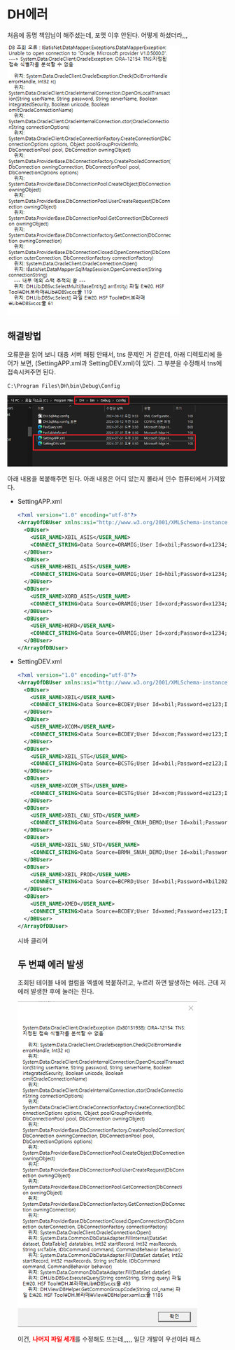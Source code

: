 


# DH에러
처음에 동명 책임님이 해주셨는데, 포맷 이후 안된다. 어떻게 하셨더라,,,

![alt text](/보라매SI/img2/240812_DH.png)



## 해결방법
오류문을 읽어 보니 대충 서버 매핑 안돼서, tns 문제인 거 같은데, 아래 디렉토리에 들어가 보면, (SettingAPP.xml과 SettingDEV.xml)이 있다. 그 부분을 수정해서 tns에 접속시켜주면 된다.
```
C:\Program Files\DH\bin\Debug\Config
```
![](/보라매SI/img2/2024-08-12DH에러수정1.png)

아래 내용을 복붙해주면 된다. 아래 내용은 어디 있는지 몰라서 인수 컴퓨터에서 가져왔다.

- SettingAPP.xml
    ```xml
    <?xml version="1.0" encoding="utf-8"?>
    <ArrayOfDBUser xmlns:xsi="http://www.w3.org/2001/XMLSchema-instance" xmlns:xsd="http://www.w3.org/2001/XMLSchema">
      <DBUser>
        <USER_NAME>XBIL_ASIS</USER_NAME>
        <CONNECT_STRING>Data Source=ORAMIG;User Id=xbil;Password=x1234;Integrated Security=no</CONNECT_STRING>
      </DBUser>
      <DBUser>
        <USER_NAME>HBIL_ASIS</USER_NAME>
        <CONNECT_STRING>Data Source=ORAMIG;User Id=hbil;Password=x1234;Integrated Security=no</CONNECT_STRING>
      </DBUser>
      <DBUser>
        <USER_NAME>XORD_ASIS</USER_NAME>
        <CONNECT_STRING>Data Source=ORAMIG;User Id=xord;Password=x1234;Integrated Security=no</CONNECT_STRING>
      </DBUser>
      <DBUser>
        <USER_NAME>HORD</USER_NAME>
        <CONNECT_STRING>Data Source=ORAMIG;User Id=xord;Password=x1234;Integrated Security=no</CONNECT_STRING>
      </DBUser>
    </ArrayOfDBUser>
    ```
- SettingDEV.xml
    ```xml
    <?xml version="1.0" encoding="utf-8"?>
    <ArrayOfDBUser xmlns:xsi="http://www.w3.org/2001/XMLSchema-instance" xmlns:xsd="http://www.w3.org/2001/XMLSchema">
      <DBUser>
        <USER_NAME>XBIL</USER_NAME>
        <CONNECT_STRING>Data Source=BCDEV;User Id=xbil;Password=ez123;Integrated Security=no</CONNECT_STRING>
      </DBUser>
      <DBUser>
        <USER_NAME>XCOM</USER_NAME>
        <CONNECT_STRING>Data Source=BCDEV;User Id=xcom;Password=ez123;Integrated Security=no</CONNECT_STRING>
      </DBUser>
      <DBUser>
        <USER_NAME>XBIL_STG</USER_NAME>
        <CONNECT_STRING>Data Source=BCSTG;User Id=xbil;Password=ez123;Integrated Security=no</CONNECT_STRING>
      </DBUser>
      <DBUser>
        <USER_NAME>XCOM_STG</USER_NAME>
        <CONNECT_STRING>Data Source=BCSTG;User Id=xcom;Password=ez123;Integrated Security=no</CONNECT_STRING>
      </DBUser>
      <DBUser>
        <USER_NAME>XBIL_CNU_STD</USER_NAME>
        <CONNECT_STRING>Data Source=BRMH_CNUH_DEMO;User Id=xbil;Password=ez123;Integrated Security=no</CONNECT_STRING>
      </DBUser>
      <DBUser>
        <USER_NAME>XBIL_SNU_STD</USER_NAME>
        <CONNECT_STRING>Data Source=BRMH_SNUH_DEMO;User Id=xbil;Password=ez123;Integrated Security=no</CONNECT_STRING>
      </DBUser>
      <DBUser>
        <USER_NAME>XBIL_PROD</USER_NAME>
        <CONNECT_STRING>Data Source=BCPRD;User Id=xbil;Password=Xbil2024!;Integrated Security=no</CONNECT_STRING>
      </DBUser>
      <DBUser>
        <USER_NAME>XMED</USER_NAME>
        <CONNECT_STRING>Data Source=BCDEV;User Id=xmed;Password=ez123;Integrated Security=no</CONNECT_STRING>
      </DBUser>
    </ArrayOfDBUser>

    ```


    시바 클리어


    ## 두 번쨰 에러 발생

    조회된 테이블 내에 컬럼을 엑셀에 복붙하려고, 누르려 하면 발생하는 에러. 근데 저 에러 발생한 후에 눌러는 진다.

    ![](/보라매SI/img2/2024-08-12DH에러2.png)

    이건, <strong style="color:red">나머지 파일 세개</strong>를 수정해도 뜨는데,,,,, 일단 개발이 우선이라 패스
